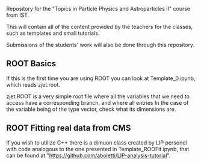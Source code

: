 Repository for the "Topics in Particle Physics and Astroparticles II" course from IST.

This will contain all of the content provided by the teachers for the classes, such as templates and small tutorials.

Submissions of the students' work will also be done through this repository.

## ROOT Basics

If this is the first time you are using ROOT you can look at Template_0.ipynb, which reads zjet.root.

zjet.ROOT is a very simple root file where all the variables that we need to access have a corresponding branch, and where all entries
In the case of the variable being of the type vector, check what its dimensions are.





## ROOT Fitting real data from CMS



If you wish to utilize C++ there is a dimuon class created by LIP personel with code analogous to the one presented in Template_ROOFit.ipynb, that can be found at "https://github.com/aboletti/LIP-analysis-tutorial".
